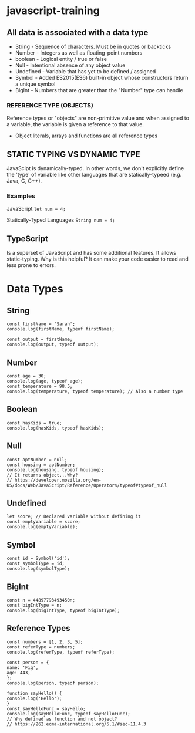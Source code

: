 # javascript-training

## All data is associated with a data type

- String - Sequence of characters. Must be in quotes or backticks
- Number - Integers as well as floating-point numbers
- boolean - Logical entity / true or false
- Null - Intentional absence of any object value
- Undefined - Variable that has yet to be defined / assigned
- Symbol - Added ES2015(ES6) built-in object whose constructors return a unique symbol
- BigInt - Numbers that are greater than the "Number" type can handle

### REFERENCE TYPE (OBJECTS)

Reference types or "objects" are non-primitive value and when
assigned to a variable, the variable is given a reference
to that value.

- Object literals, arrays and functions are all reference types

## STATIC TYPING VS DYNAMIC TYPE

JavaScipt is dynamically-typed. In other words, we don't explicitly define the 'type' of variable like other languages that are statically-typeed (e.g. Java, C, C++).

### Examples

JavaScript
`let num = 4;`

Statically-Typed Languages
`String num = 4;`

## TypeScript

Is a superset of JavaScript and has some additional features. It allows static-typing. Why is this helpful? It can make your code easier to read and less prone to errors.

# Data Types

## String

```
const firstName = 'Sarah';
console.log(firstName, typeof firstName);
```

```
const output = firstName;
console.log(output, typeof output);
```

## Number

```
const age = 30;
console.log(age, typeof age);
const temperature = 98.5;
console.log(temperature, typeof temperature); // Also a number type
```

## Boolean

```
const hasKids = true;
console.log(hasKids, typeof hasKids);
```

## Null

```
const aptNumber = null;
const housing = aptNumber;
console.log(housing, typeof housing);
// It returns object...Why?
// https://developer.mozilla.org/en-US/docs/Web/JavaScript/Reference/Operators/typeof#typeof_null
```

## Undefined

```
let score; // Declared variable without defining it
const emptyVariable = score;
console.log(emptyVariable);
```

## Symbol

```
const id = Symbol('id');
const symbolType = id;
console.log(symbolType);
```

## BigInt

```
const n = 44897793493450n;
const bigIntType = n;
console.log(bigIntType, typeof bigIntType);
```

## Reference Types

```
const numbers = [1, 2, 3, 5];
const referType = numbers;
console.log(referType, typeof referType);

const person = {
name: 'Fig',
age: 443,
};
console.log(person, typeof person);

function sayHello() {
console.log('Hello');
}
const sayHelloFunc = sayHello;
console.log(sayHelloFunc, typeof sayHelloFunc);
// Why defined as function and not object?
// https://262.ecma-international.org/5.1/#sec-11.4.3
```
